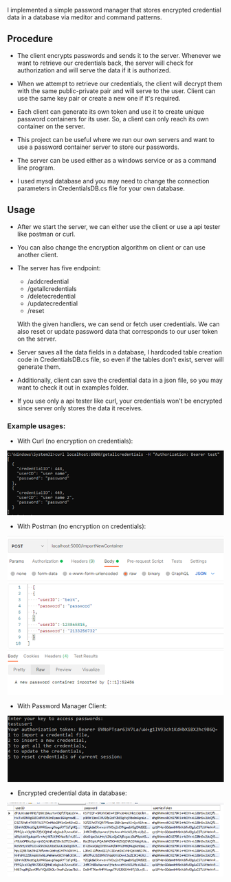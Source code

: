 I implemented a simple password manager that stores encrypted credential data in a database via meditor and command patterns.

## Procedure
- The client encrypts passwords and sends it to the server. Whenever we want to retrieve our credentials back, the server will check for authorization and will serve the data if it is authorized.

- When we attempt to retrieve our credentials, the client will decrypt them with the same public-private pair and will serve to the user. Client can use the same key pair or create a new one if it's required.

- Each client can generate its own token and use it to create unique password containers for its user. So, a client can only reach its own container on the server. 

- This project can be useful where we run our own servers and want to use a password container server to store our passwords. 

- The server can be used either as a windows service or as a command line program. 

- I used mysql database and you may need to change the connection parameters in CredentialsDB.cs file for your own database.

## Usage

- After we start the server, we can either use the client or use a api tester like postman or curl.

- You can also change the encryption algorithm on client or can use another client.

- The server has five endpoint:
   - /addcredential
   - /getallcredentials
   - /deletecredential
   - /updatecredential
   - /reset
           
   With the given handlers, we can send or fetch user credentials. We can also reset or update password data that corresponds to our user token on the server. 
   
- Server saves all the data fields in a database, I hardcoded table creation code in CredentialsDB.cs file, so even if the tables don't exist, server will generate them.
- Additionally, client can save the credential data in a json file, so you may want to check it out in examples folder.
- If you use only a api tester like curl, your credentials won't be encrypted since server only stores the data it receives.

### Example usages:
- With Curl (no encryption on credentials): 


![Enc1](https://raw.githubusercontent.com/berkkirtay/PasswordManager/main/examples/Capture4.PNG)

- With Postman (no encryption on credentials): 


![Enc1](https://raw.githubusercontent.com/berkkirtay/PasswordManager/main/examples/Capture1.PNG)

- With Password Manager Client: 


![Enc1](https://raw.githubusercontent.com/berkkirtay/PasswordManager/main/examples/Capture2.PNG)

- Encrypted credential data in database:


![Enc1](https://raw.githubusercontent.com/berkkirtay/PasswordManager/main/examples/Capture3.PNG)
